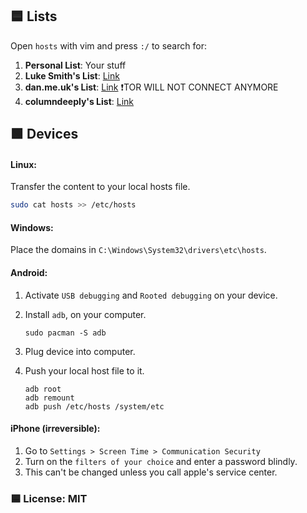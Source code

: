 ## 🟦 Lists

Open `hosts` with vim and press `:/` to search for:

1. **Personal List**: Your stuff
2. **Luke Smith's List**: [Link](https://github.com/LukeSmithxyz/etc/blob/master/ips) 
3. **dan.me.uk's List**: [Link](https://www.dan.me.uk/torlist/?full) ❗TOR WILL NOT CONNECT ANYMORE
4. **columndeeply's List**: [Link](https://github.com/columndeeply/hosts)

## 🟩 Devices

#### Linux:
Transfer the content to your local hosts file.
```bash
sudo cat hosts >> /etc/hosts
```

#### Windows:

Place the domains in `C:\Windows\System32\drivers\etc\hosts`.

#### Android:
1. Activate `USB debugging` and `Rooted debugging` on your device.
2. Install `adb`, on your computer.

   ```
   sudo pacman -S adb
   ```
3. Plug device into computer.
4. Push your local host file to it.
   ```
   adb root
   adb remount
   adb push /etc/hosts /system/etc
   ```

#### iPhone (irreversible):
1. Go to `Settings > Screen Time > Communication Security`
2. Turn on the `filters of your choice` and enter a password blindly.
3. This can't be changed unless you call apple's service center.

### 🟦 License: MIT
